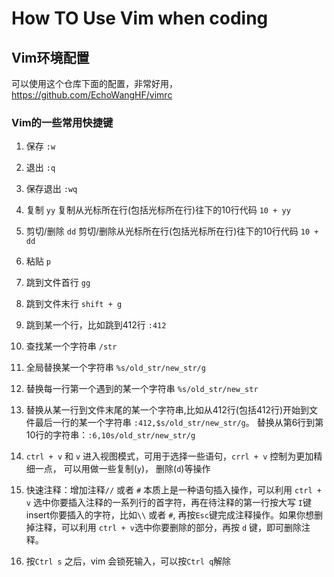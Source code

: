 # How TO Use Vim when coding

## Vim环境配置
可以使用这个仓库下面的配置，非常好用，https://github.com/EchoWangHF/vimrc 

### Vim的一些常用快捷键
1. 保存 `:w`

2. 退出 `:q`

3. 保存退出 `:wq`

4. 复制 `yy`  复制从光标所在行(包括光标所在行)往下的10行代码  `10 + yy`
 
5. 剪切/删除 `dd`  剪切/删除从光标所在行(包括光标所在行)往下的10行代码  `10 + dd`

6. 粘贴 `p`

7. 跳到文件首行 `gg`

8. 跳到文件末行 `shift + g`

9. 跳到某一个行，比如跳到412行 `:412` 

10. 查找某一个字符串 `/str`

11. 全局替换某一个字符串 `%s/old_str/new_str/g`

12. 替换每一行第一个遇到的某一个字符串 `%s/old_str/new_str`

13. 替换从某一行到文件末尾的某一个字符串,比如从412行(包括412行)开始到文件最后一行的某一个字符串 `:412,$s/old_str/new_str/g`。 替换从第6行到第10行的字符串：`:6,10s/old_str/new_str/g`

14. `ctrl + v` 和 `v` 进入视图模式，可用于选择一些语句，`crrl + v` 控制为更加精细一点， 可以用做一些复制(`y`)， 删除(`d`)等操作

15. 快速注释：增加注释`//` 或者 `#` 本质上是一种语句插入操作，可以利用 `ctrl + v` 选中你要插入注释的一系列行的首字符，再在待注释的第一行按大写 `I`键insert你要插入的字符，比如`\\` 或者 `#`, 再按`Esc`键完成注释操作。如果你想删掉注释，可以利用 `ctrl + v`选中你要删除的部分，再按 `d` 键，即可删除注释。 

16. 按`Ctrl s` 之后，vim 会锁死输入，可以按`Ctrl q`解除
